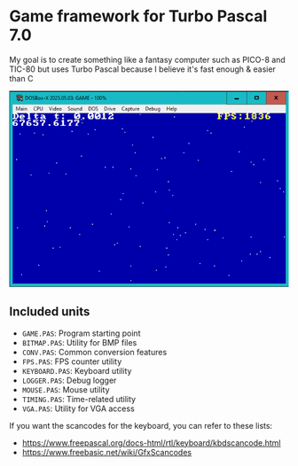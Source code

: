 # Game framework for Turbo Pascal 7.0

My goal is to create something like a fantasy computer such as PICO-8 and TIC-80 but uses Turbo Pascal because I believe it's fast enough & easier than C

![preview](./preview.png)


## Included units

- `GAME.PAS`: Program starting point
- `BITMAP.PAS`: Utility for BMP files
- `CONV.PAS`: Common conversion features
- `FPS.PAS`: FPS counter utility
- `KEYBOARD.PAS`: Keyboard utility
- `LOGGER.PAS`: Debug logger
- `MOUSE.PAS`: Mouse utility
- `TIMING.PAS`: Time-related utility
- `VGA.PAS`: Utility for VGA access

If you want the scancodes for the keyboard, you can refer to these lists:
- https://www.freepascal.org/docs-html/rtl/keyboard/kbdscancode.html
- https://www.freebasic.net/wiki/GfxScancodes
